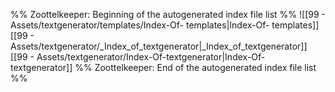 %% Zoottelkeeper: Beginning of the autogenerated index file list  %%
 ![[99 - Assets/textgenerator/templates/Index-Of- templates|Index-Of- templates]]
 [[99 - Assets/textgenerator/_Index_of_textgenerator|_Index_of_textgenerator]]
 [[99 - Assets/textgenerator/Index-Of-textgenerator|Index-Of-textgenerator]]
%% Zoottelkeeper: End of the autogenerated index file list  %%
